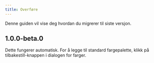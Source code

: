 ```yaml
---
title: Overføre
---
```


Denne guiden vil vise deg hvordan du migrerer til siste versjon.

## 1.0.0-beta.0

Dette fungerer automatisk. For å legge til standard fargepalette, klikk på tilbakestill-knappen i dialogen for farger.
